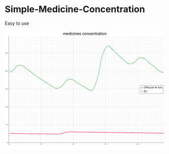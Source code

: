 # Simple-Medicine-Concentration
Easy to use

![image](https://github.com/pchpub/Simple-Medicine-Concentration/blob/main/src-for-github-readme/20230324.png)
